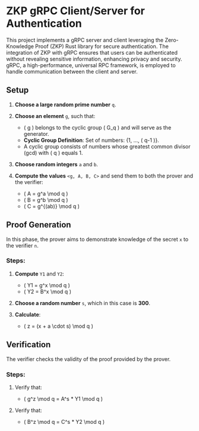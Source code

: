 # ZKP gRPC Client/Server for Authentication

This project implements a gRPC server and client leveraging the Zero-Knowledge Proof (ZKP) Rust library for secure authentication. The integration of ZKP with gRPC ensures that users can be authenticated without revealing sensitive information, enhancing privacy and security. gRPC, a high-performance, universal RPC framework, is employed to handle communication between the client and server.

## Setup

1. **Choose a large random prime number** `q`.

2. **Choose an element** `g`, such that:
   - \( g \) belongs to the cyclic group \( G_q \) and will serve as the generator.
   - **Cyclic Group Definition**: Set of numbers: {1, ..., \( q-1 \)}.
   - A cyclic group consists of numbers whose greatest common divisor (gcd) with \( q \) equals 1.

3. **Choose random integers** `a` and `b`.

4. **Compute the values** `<g, A, B, C>` and send them to both the prover and the verifier:
   - \( A = g^a \mod q \)
   - \( B = g^b \mod q \)
   - \( C = g^{(ab)} \mod q \)

## Proof Generation

In this phase, the prover aims to demonstrate knowledge of the secret `x` to the verifier `n`.

### Steps:

1. **Compute** `Y1` and `Y2`:
   - \( Y1 = g^x \mod q \)
   - \( Y2 = B^x \mod q \)

2. **Choose a random number** `s`, which in this case is **300**.

3. **Calculate**:
   - \( z = (x + a \cdot s) \mod q \)

## Verification

The verifier checks the validity of the proof provided by the prover.

### Steps:

1. Verify that:
   - \( g^z \mod q = A^s * Y1 \mod q \)

2. Verify that:
   - \( B^z \mod q = C^s * Y2 \mod q \)
